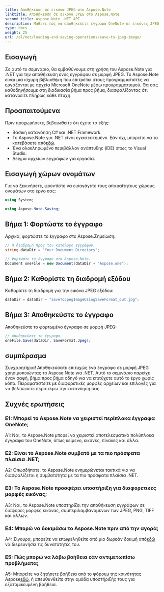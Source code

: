 ```yaml
---
title: Αποθήκευση σε εικόνα JPEG στο Aspose.Note
linktitle: Αποθήκευση σε εικόνα JPEG στο Aspose.Note
second_title: Aspose.Note .NET API
description: Μάθετε πώς να αποθηκεύετε έγγραφα OneNote σε εικόνες JPEG χωρίς κόπο χρησιμοποιώντας το Aspose.Note για .NET. Περιλαμβάνεται οδηγός βήμα προς βήμα.
type: docs
weight: 25
url: /el/net/loading-and-saving-operations/save-to-jpeg-image/
---
```

## Εισαγωγή

Σε αυτό το σεμινάριο, θα εμβαθύνουμε στη χρήση του Aspose.Note για .NET για την αποθήκευση ενός εγγράφου σε μορφή JPEG. Το Aspose.Note είναι μια ισχυρή βιβλιοθήκη που επιτρέπει στους προγραμματιστές να εργάζονται με αρχεία Microsoft OneNote μέσω προγραμματισμού. Θα σας καθοδηγήσουμε στη διαδικασία βήμα προς βήμα, διασφαλίζοντας ότι κατανοείτε πλήρως κάθε πτυχή.

## Προαπαιτούμενα

Πριν προχωρήσετε, βεβαιωθείτε ότι έχετε τα εξής:
- Βασική κατανόηση C# και .NET Framework.
- Το Aspose.Note για .NET είναι εγκατεστημένο. Εάν όχι, μπορείτε να το κατεβάσετε από[εδώ](https://releases.aspose.com/note/net/).
- Ένα ολοκληρωμένο περιβάλλον ανάπτυξης (IDE) όπως το Visual Studio.
- Δείγμα αρχείων εγγράφων για εργασία.

## Εισαγωγή χώρων ονομάτων

Για να ξεκινήσετε, φροντίστε να εισαγάγετε τους απαραίτητους χώρους ονομάτων στο έργο σας:

```csharp
using System;

using Aspose.Note.Saving;
```

## Βήμα 1: Φορτώστε το έγγραφο

Αρχικά, φορτώστε το έγγραφο στο Aspose.Σημείωση:

```csharp
// Η διαδρομή προς τον κατάλογο εγγράφων.
string dataDir = "Your Document Directory";

// Φορτώστε το έγγραφο στο Aspose.Note.
Document oneFile = new Document(dataDir + "Aspose.one");
```

## Βήμα 2: Καθορίστε τη διαδρομή εξόδου

Καθορίστε τη διαδρομή για την εικόνα JPEG εξόδου:

```csharp
dataDir = dataDir + "SaveToJpegImageUsingSaveFormat_out.jpg";
```

## Βήμα 3: Αποθηκεύστε το έγγραφο

Αποθηκεύστε το φορτωμένο έγγραφο σε μορφή JPEG:

```csharp
// Αποθηκεύστε το έγγραφο.
oneFile.Save(dataDir, SaveFormat.Jpeg);
```

## συμπέρασμα

Συγχαρητήρια! Αποθηκεύσατε επιτυχώς ένα έγγραφο σε μορφή JPEG χρησιμοποιώντας το Aspose.Note για .NET. Αυτό το σεμινάριο παρείχε έναν σαφή, βήμα προς βήμα οδηγό για να επιτύχετε αυτό το έργο χωρίς κόπο. Πειραματιστείτε με διαφορετικές μορφές αρχείων και επιλογές για να βελτιώσετε περαιτέρω την κατανόησή σας.

## Συχνές ερωτήσεις

### Ε1: Μπορεί το Aspose.Note να χειριστεί περίπλοκα έγγραφα OneNote;

A1: Ναι, το Aspose.Note μπορεί να χειριστεί αποτελεσματικά πολύπλοκα έγγραφα του OneNote, όπως κείμενο, εικόνες, πίνακες και άλλα.

### Ε2: Είναι το Aspose.Note συμβατό με τα πιο πρόσφατα πλαίσια .NET;

A2: Οπωσδήποτε, το Aspose.Note ενημερώνεται τακτικά για να διασφαλίζεται η συμβατότητα με τα πιο πρόσφατα πλαίσια .NET.

### Ε3: Το Aspose.Note προσφέρει υποστήριξη για διαφορετικές μορφές εικόνας;

A3: Ναι, το Aspose.Note υποστηρίζει την αποθήκευση εγγράφων σε διάφορες μορφές εικόνας, συμπεριλαμβανομένων των JPEG, PNG, TIFF και άλλων.

### Ε4: Μπορώ να δοκιμάσω το Aspose.Note πριν από την αγορά;

 A4: Σίγουρα, μπορείτε να επωφεληθείτε από μια δωρεάν δοκιμή από[εδώ](https://releases.aspose.com/) να διερευνήσει τις δυνατότητές του.

### Ε5: Πώς μπορώ να λάβω βοήθεια εάν αντιμετωπίσω προβλήματα;

 A5: Μπορείτε να ζητήσετε βοήθεια από το φόρουμ της κοινότητας Aspose[εδώ](https://forum.aspose.com/c/note/28), ή απευθυνθείτε στην ομάδα υποστήριξής τους για εξατομικευμένη βοήθεια.
